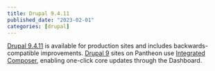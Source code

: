 ```yaml
---
title: Drupal 9.4.11
published_date: "2023-02-01"
categories: [drupal]
---
```

[Drupal 9.4.11](https://www.drupal.org/project/drupal/releases/9.4.11) is available for production sites and includes backwards-compatible improvements. [Drupal 9](/drupal) sites on Pantheon use [Integrated Composer](/guides/integrated-composer), enabling one-click core updates through the Dashboard.
